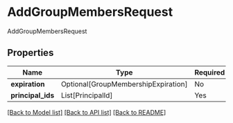 # AddGroupMembersRequest

AddGroupMembersRequest

## Properties
| Name | Type | Required | Description |
| ------------ | ------------- | ------------- | ------------- |
**expiration** | Optional[GroupMembershipExpiration] | No |  |
**principal_ids** | List[PrincipalId] | Yes |  |


[[Back to Model list]](../../README.md#documentation-for-models) [[Back to API list]](../../README.md#documentation-for-api-endpoints) [[Back to README]](../../README.md)
